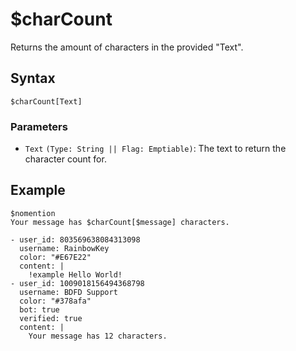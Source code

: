 # $charCount
Returns the amount of characters in the provided "Text".

## Syntax
```
$charCount[Text]
```

### Parameters
- `Text` `(Type: String || Flag: Emptiable)`: The text to return the character count for.

## Example
```
$nomention
Your message has $charCount[$message] characters.
```

``` discord yaml
- user_id: 803569638084313098
  username: RainbowKey
  color: "#E67E22"
  content: |
    !example Hello World!
- user_id: 1009018156494368798
  username: BDFD Support
  color: "#378afa"
  bot: true
  verified: true
  content: |
    Your message has 12 characters.
```
